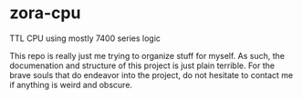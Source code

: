 # zora-cpu
TTL CPU using mostly 7400 series logic

This repo is really just me trying to organize stuff for myself. As such, the documenation and structure of this project is just plain terrible. For the brave souls that do endeavor into the project, do not hesitate to contact me if anything is weird and obscure.
